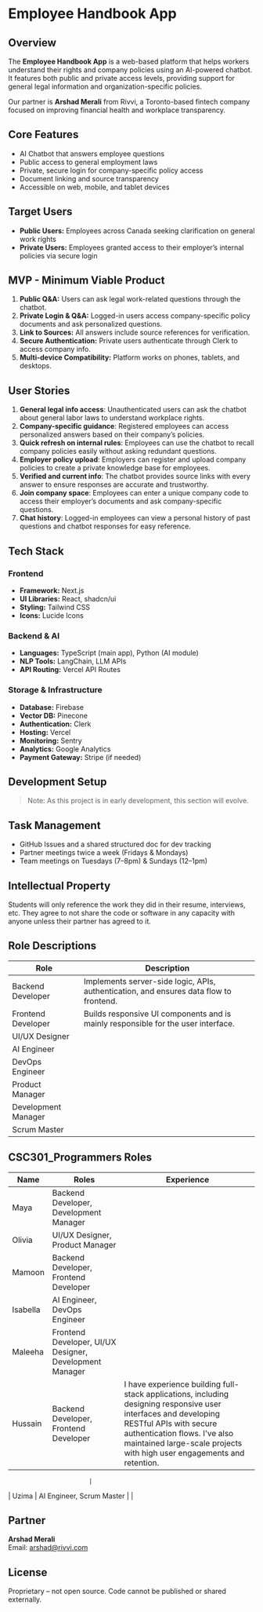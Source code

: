 # Employee Handbook App

## Overview 

The **Employee Handbook App** is a web-based platform that helps workers understand their rights and company policies using an AI-powered chatbot. It features both public and private access levels, providing support for general legal information and organization-specific policies. 

Our partner is **Arshad Merali** from Rivvi, a Toronto-based fintech company focused on improving financial health and workplace transparency.

## Core Features

- AI Chatbot that answers employee questions
- Public access to general employment laws
- Private, secure login for company-specific policy access
- Document linking and source transparency
- Accessible on web, mobile, and tablet devices

## Target Users

- **Public Users:** Employees across Canada seeking clarification on general work rights
- **Private Users:** Employees granted access to their employer’s internal policies via secure login


## MVP - Minimum Viable Product

1. **Public Q&A:** Users can ask legal work-related questions through the chatbot.
2. **Private Login & Q&A:** Logged-in users access company-specific policy documents and ask personalized questions.
3. **Link to Sources:** All answers include source references for verification.
4. **Secure Authentication:** Private users authenticate through Clerk to access company info.
5. **Multi-device Compatibility:** Platform works on phones, tablets, and desktops.

## User Stories

1. **General legal info access**: Unauthenticated users can ask the chatbot about general labor laws to understand workplace rights.
2. **Company-specific guidance**: Registered employees can access personalized answers based on their company’s policies.
3. **Quick refresh on internal rules**: Employees can use the chatbot to recall company policies easily without asking redundant questions.
4. **Employer policy upload**: Employers can register and upload company policies to create a private knowledge base for employees.
5. **Verified and current info**: The chatbot provides source links with every answer to ensure responses are accurate and trustworthy.
6. **Join company space**: Employees can enter a unique company code to access their employer’s documents and ask company-specific questions.
7. **Chat history**: Logged-in employees can view a personal history of past questions and chatbot responses for easy reference.

## Tech Stack

### Frontend
- **Framework:** Next.js
- **UI Libraries:** React, shadcn/ui
- **Styling:** Tailwind CSS
- **Icons:** Lucide Icons

### Backend & AI
- **Languages:** TypeScript (main app), Python (AI module)
- **NLP Tools:** LangChain, LLM APIs
- **API Routing:** Vercel API Routes

### Storage & Infrastructure
- **Database:** Firebase
- **Vector DB:** Pinecone
- **Authentication:** Clerk
- **Hosting:** Vercel
- **Monitoring:** Sentry
- **Analytics:** Google Analytics
- **Payment Gateway:** Stripe (if needed)

## Development Setup

> Note: As this project is in early development, this section will evolve.


## Task Management

- GitHub Issues and a shared structured doc for dev tracking
- Partner meetings twice a week (Fridays & Mondays)
- Team meetings on Tuesdays (7–8pm) & Sundays (12–1pm)

## Intellectual Property

Students will only reference the work they did in their resume, interviews, etc. They agree to not share the code or software in any capacity with anyone unless their partner has agreed to it.

## Role Descriptions 

| **Role**             | **Description**                                                                 |
|----------------------|----------------------------------------------------------------------------------|
| Backend Developer    | Implements server-side logic, APIs, authentication, and ensures data flow to frontend. |
| Frontend Developer   | Builds responsive UI components and is mainly responsible for the user interface.      |
| UI/UX Designer       |                                                                                  |
| AI Engineer          |                                                                                  |
| DevOps Engineer      |                                                                                  |
| Product Manager      |                                                                                  |
| Development Manager  |                                                                                  |
| Scrum Master         |                                                                                  |

## CSC301_Programmers Roles 

| **Name**     | **Roles**                                            | **Experience** |
|--------------|------------------------------------------------------|----------------------------------|
| Maya         | Backend Developer, Development Manager               |                                  |
| Olivia       | UI/UX Designer, Product Manager                      |                                  |
| Mamoon       | Backend Developer, Frontend Developer                |                                  |
| Isabella     | AI Engineer, DevOps Engineer                         |                                  |
| Maleeha      | Frontend Developer, UI/UX Designer, Development Manager |                               |
| Hussain      | Backend Developer, Frontend Developer                | I have experience building full-stack applications, including designing responsive user interfaces and developing RESTful APIs with secure authentication flows. I've also maintained large-scale projects with high user engagements and retention.

                           |
| Uzima        | AI Engineer, Scrum Master                            |                                  |






## Partner

**Arshad Merali**  
Email: arshad@rivvi.com

## License

Proprietary – not open source. Code cannot be published or shared externally.
